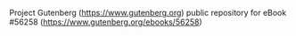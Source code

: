 Project Gutenberg (https://www.gutenberg.org) public repository for
eBook #56258 (https://www.gutenberg.org/ebooks/56258)
